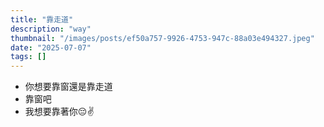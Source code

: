 ```yaml
---
title: "靠走道"
description: "way"
thumbnail: "/images/posts/ef50a757-9926-4753-947c-88a03e494327.jpeg"
date: "2025-07-07"
tags: []
---
```

- 你想要靠窗還是靠走道
- 靠窗吧
- 我想要靠著你😔✌️
